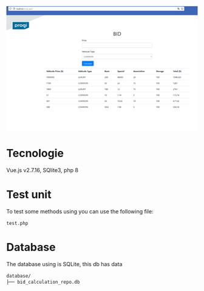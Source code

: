 <img src="assets/main-app.png"/>

# Tecnologie

Vue.js v2.7.16, SQlite3, php 8

# Test unit

To test some methods using you can use the following file:

```
test.php
```

# Database

The database using is SQLite, this db has data

```
database/
├── bid_calculation_repo.db
```
